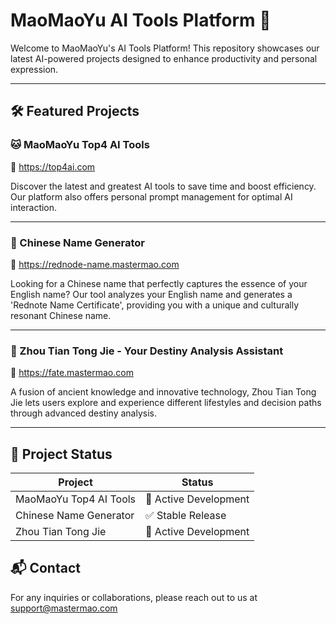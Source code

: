 # MaoMaoYu AI Tools Platform 🚀

Welcome to MaoMaoYu's AI Tools Platform! This repository showcases our latest AI-powered projects designed to enhance productivity and personal expression.

---

## 🛠️ Featured Projects

### 🐱 MaoMaoYu Top4 AI Tools

🔗 <a href="https://top4ai.com" rel="dofollow">https://top4ai.com</a>

Discover the latest and greatest AI tools to save time and boost efficiency. Our platform also offers personal prompt management for optimal AI interaction.

---

### 🎎 Chinese Name Generator

🔗 <a href="https://rednode-name.mastermao.com" rel="dofollow">https://rednode-name.mastermao.com</a>

Looking for a Chinese name that perfectly captures the essence of your English name? Our tool analyzes your English name and generates a 'Rednote Name Certificate', providing you with a unique and culturally resonant Chinese name.

---

### 🔮 Zhou Tian Tong Jie - Your Destiny Analysis Assistant

🔗 <a href="https://fate.mastermao.com" rel="dofollow">https://fate.mastermao.com</a>

A fusion of ancient knowledge and innovative technology, Zhou Tian Tong Jie lets users explore and experience different lifestyles and decision paths through advanced destiny analysis.

---

## 📌 Project Status

| Project                | Status                |
| ---------------------- | --------------------- |
| MaoMaoYu Top4 AI Tools | 🚀 Active Development |
| Chinese Name Generator | ✅ Stable Release     |
| Zhou Tian Tong Jie     | 🚀 Active Development |

## 📬 Contact

For any inquiries or collaborations, please reach out to us at [support@mastermao.com](mailto:support@mastermao.com)

